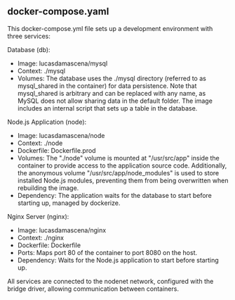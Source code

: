 ## docker-compose.yaml

This docker-compose.yml file sets up a development environment with three services:

Database (db):
- Image: lucasdamascena/mysql
- Context: ./mysql
- Volumes: The database uses the ./mysql directory (referred to as mysql_shared in the container) for data persistence. Note that mysql_shared is arbitrary and can be replaced with any name, as MySQL does not allow sharing data in the default folder. The image includes an internal script that sets up a table in the database.

Node.js Application (node):
- Image: lucasdamascena/node
- Context: ./node
- Dockerfile: Dockerfile.prod
- Volumes: The "./node" volume is mounted at "/usr/src/app" inside the container to provide access to the application source code. Additionally, the anonymous volume "/usr/src/app/node_modules" is used to store installed Node.js modules, preventing them from being overwritten when rebuilding the image.
- Dependency: The application waits for the database to start before starting up, managed by dockerize.

Nginx Server (nginx):
- Image: lucasdamascena/nginx
- Context: ./nginx
- Dockerfile: Dockerfile
- Ports: Maps port 80 of the container to port 8080 on the host.
- Dependency: Waits for the Node.js application to start before starting up.

All services are connected to the nodenet network, configured with the bridge driver, allowing communication between containers.
